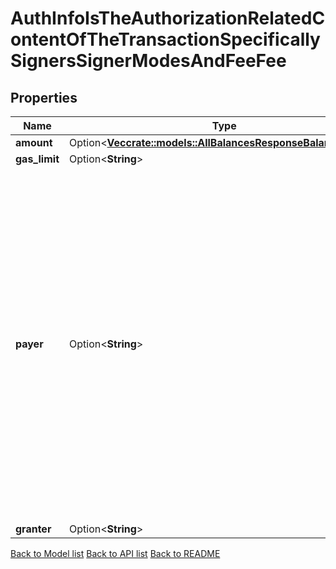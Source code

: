# AuthInfoIsTheAuthorizationRelatedContentOfTheTransactionSpecificallySignersSignerModesAndFeeFee

## Properties

Name | Type | Description | Notes
------------ | ------------- | ------------- | -------------
**amount** | Option<[**Vec<crate::models::AllBalancesResponseBalancesInner>**](AllBalances_response_balances_inner.md)> |  | [optional]
**gas_limit** | Option<**String**> |  | [optional]
**payer** | Option<**String**> | if unset, the first signer is responsible for paying the fees. If set, the specified account must pay the fees. the payer must be a tx signer (and thus have signed this field in AuthInfo). setting this field does *not* change the ordering of required signers for the transaction. | [optional]
**granter** | Option<**String**> |  | [optional]

[Back to Model list](../README.md#documentation-for-models) [Back to API list](../README.md#documentation-for-api-endpoints) [Back to README](../README.md)


